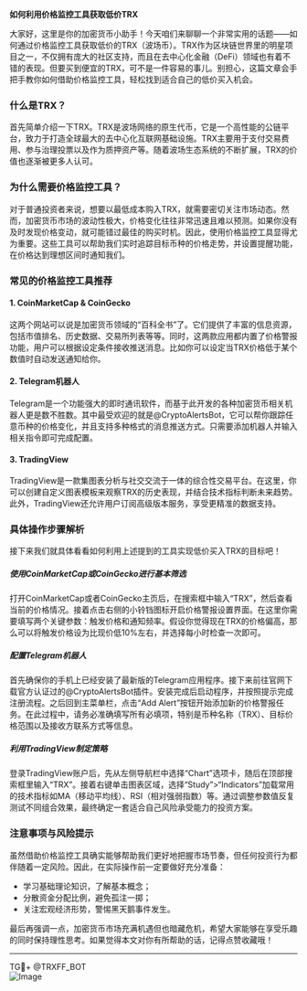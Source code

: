 **如何利用价格监控工具获取低价TRX**

大家好，这里是你的加密货币小助手！今天咱们来聊聊一个非常实用的话题——如何通过价格监控工具获取低价的TRX（波场币）。TRX作为区块链世界里的明星项目之一，不仅拥有庞大的社区支持，而且在去中心化金融（DeFi）领域也有着不错的表现。但要买到便宜的TRX，可不是一件容易的事儿。别担心，这篇文章会手把手教你如何借助价格监控工具，轻松找到适合自己的低价买入机会。

### 什么是TRX？

首先简单介绍一下TRX。TRX是波场网络的原生代币，它是一个高性能的公链平台，致力于打造全球最大的去中心化互联网基础设施。TRX主要用于支付交易费用、参与治理投票以及作为质押资产等。随着波场生态系统的不断扩展，TRX的价值也逐渐被更多人认可。

### 为什么需要价格监控工具？

对于普通投资者来说，想要以最低成本购入TRX，就需要密切关注市场动态。然而，加密货币市场的波动性极大，价格变化往往非常迅速且难以预测。如果你没有及时发现价格变动，就可能错过最佳的购买时机。因此，使用价格监控工具显得尤为重要。这些工具可以帮助我们实时追踪目标币种的价格走势，并设置提醒功能，在价格达到理想区间时通知我们。

### 常见的价格监控工具推荐

#### 1. CoinMarketCap & CoinGecko
这两个网站可以说是加密货币领域的“百科全书”了。它们提供了丰富的信息资源，包括市值排名、历史数据、交易所列表等等。同时，这两款应用都内置了价格警报功能，用户可以根据设定条件接收推送消息。比如你可以设定当TRX价格低于某个数值时自动发送通知给你。

#### 2. Telegram机器人
Telegram是一个功能强大的即时通讯软件，而基于此开发的各种加密货币相关机器人更是数不胜数。其中最受欢迎的就是@CryptoAlertsBot，它可以帮你跟踪任意币种的价格变化，并且支持多种格式的消息推送方式。只需要添加机器人并输入相关指令即可完成配置。

#### 3. TradingView
TradingView是一款集图表分析与社交交流于一体的综合性交易平台。在这里，你可以创建自定义图表模板来观察TRX的历史表现，并结合技术指标判断未来趋势。此外，TradingView还允许用户订阅高级版本服务，享受更精准的数据支持。

### 具体操作步骤解析

接下来我们就具体看看如何利用上述提到的工具实现低价买入TRX的目标吧！

##### 使用CoinMarketCap或CoinGecko进行基本筛选
打开CoinMarketCap或者CoinGecko主页后，在搜索框中输入“TRX”，然后查看当前的价格情况。接着点击右侧的小铃铛图标开启价格警报设置界面。在这里你需要填写两个关键参数：触发价格和通知频率。假设你觉得现在TRX的价格偏高，那么可以将触发价格设为比现价低10%左右，并选择每小时检查一次即可。

##### 配置Telegram机器人
首先确保你的手机上已经安装了最新版的Telegram应用程序。接下来前往官网下载官方认证过的@CryptoAlertsBot插件。安装完成后启动程序，并按照提示完成注册流程。之后回到主菜单栏，点击“Add Alert”按钮开始添加新的价格警报任务。在此过程中，请务必准确填写所有必填项，特别是币种名称（TRX）、目标价格范围以及接收方联系方式等信息。

##### 利用TradingView制定策略
登录TradingView账户后，先从左侧导航栏中选择“Chart”选项卡，随后在顶部搜索框里输入“TRX”。接着右键单击图表区域，选择“Study”>“Indicators”加载常用的技术指标如MA（移动平均线）、RSI（相对强弱指数）等。通过调整参数值反复测试不同组合效果，最终确定一套适合自己风险承受能力的投资方案。

### 注意事项与风险提示

虽然借助价格监控工具确实能够帮助我们更好地把握市场节奏，但任何投资行为都伴随着一定风险。因此，在实际操作前一定要做好充分准备：
- 学习基础理论知识，了解基本概念；
- 分散资金分配比例，避免孤注一掷；
- 关注宏观经济形势，警惕黑天鹅事件发生。

最后再强调一点，加密货币市场充满机遇但也暗藏危机，希望大家能够在享受乐趣的同时保持理性思考。如果觉得本文对你有所帮助的话，记得点赞收藏哦！

---

TG💪+ @TRXFF_BOT  
![Image](https://github.com/user-attachments/assets/a9ced9e0-a9b8-4136-8aef-a09665821e59)